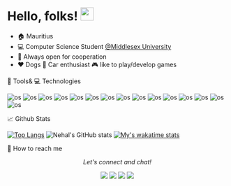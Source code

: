 # Hello, folks! <img src="https://raw.githubusercontent.com/MartinHeinz/MartinHeinz/master/wave.gif" width="30px"> 

- :house: Mauritius
- :computer: Computer Science Student [@Middlesex University](https://www.mdx.ac.uk/)
- 🤝 Always open for cooperation
- :heart: Dogs :car: Car enthusiast :video_game: like to play/develop games

:wrench: Tools& :computer: Technologies

<img alt="os" src="https://img.shields.io/badge/Android-3DDC84?style=for-the-badge&logo=android&logoColor=white"> <img alt="os" src="https://img.shields.io/badge/Windows-0078D6?style=for-the-badge&logo=windows&logoColor=white"> <img alt="os" src="https://img.shields.io/badge/Linux_Mint-87CF3E?style=for-the-badge&logo=linux-mint&logoColor=white"> <img alt="os" src="https://img.shields.io/badge/C%23-239120?style=for-the-badge&logo=c-sharp&logoColor=white"> <img alt="os" src="https://img.shields.io/badge/JavaScript-323330?style=for-the-badge&logo=javascript&logoColor=F7DF1E"> <img alt="os" src="https://img.shields.io/badge/Node.js-43853D?style=for-the-badge&logo=node.js&logoColor=white"> <img alt="os" src="https://img.shields.io/badge/Java-ED8B00?style=for-the-badge&logo=java&logoColor=white"> <img alt="os" src="https://img.shields.io/badge/PHP-777BB4?style=for-the-badge&logo=php&logoColor=white"> <img alt="os" src="https://img.shields.io/badge/Dart-0175C2?style=for-the-badge&logo=dart&logoColor=white"> <img alt="os" src="https://img.shields.io/badge/React-20232A?style=for-the-badge&logo=react&logoColor=61DAFB"> <img alt="os" src="https://img.shields.io/badge/React_Native-20232A?style=for-the-badge&logo=react&logoColor=61DAFB"> <img alt="os" src="https://img.shields.io/badge/Angular-DD0031?style=for-the-badge&logo=angular&logoColor=white"> <img alt="os" src="https://img.shields.io/badge/Material--UI-0081CB?style=for-the-badge&logo=material-ui&logoColor=white"> <img alt="os" src="https://img.shields.io/badge/Flutter-02569B?style=for-the-badge&logo=flutter&logoColor=white"> <img alt="os" src="https://img.shields.io/badge/Unity-100000?style=for-the-badge&logo=unity&logoColor=white">

:chart_with_upwards_trend: Github Stats

[![Top Langs](https://github-readme-stats.vercel.app/api/top-langs/?username=Nehal-bhautoo&theme=tokyonight&langs_count=8&layout=compact)](https://github.com/Nehal-bhautoo/github-readme-stats)
![Nehal's GitHub stats](https://github-readme-stats.vercel.app/api?username=Nehal-Bhautoo&theme=tokyonight&show_icons=true)
[![My's wakatime stats](https://github-readme-stats.vercel.app/api/wakatime?username=Nehal&layout=compact&theme=tokyonight)](https://github.com/Nehal-Bhautoo/github-readme-stats)

:speech_balloon: How to reach me
<p align="center">
  <i>Let's connect and chat!</i>

  <p align="center">
    <a href="https://twitter.com/454aac84aec945b" alt="Twitter"><img src="https://raw.githubusercontent.com/jayehernandez/jayehernandez/3f5402efef9a0ae89211a6e04609558e862ca616/readme/twitter-fill.svg"></a>
    <a href="https://www.linkedin.com/in/nehal-bhautoo-b3bb8317a/" alt="Linkedin"><img src="https://raw.githubusercontent.com/jayehernandez/jayehernandez/3f5402efef9a0ae89211a6e04609558e862ca616/readme/linkedin-fill.svg"></a>
    <a href="nehalb34@gmail.com" alt="Contact me"><img src="https://raw.githubusercontent.com/jayehernandez/jayehernandez/3f5402efef9a0ae89211a6e04609558e862ca616/readme/mail-fill.svg"></a>
    <a href="https://nehal-bhautoo.github.io/portfolio/" alt="My site"><img src="https://raw.githubusercontent.com/jayehernandez/jayehernandez/3f5402efef9a0ae89211a6e04609558e862ca616/readme/external-link-line.svg"></a>
  </p>
</p>
